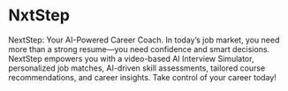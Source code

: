 # NxtStep
NextStep: Your AI-Powered Career Coach. In today’s job market, you need more than a strong resume—you need confidence and smart decisions. NextStep empowers you with a video-based AI Interview Simulator, personalized job matches, AI-driven skill assessments, tailored course recommendations, and career insights. Take control of your career today!
